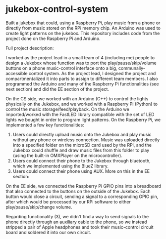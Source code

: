 # jukebox-control-system
Built a jukebox that could, using a Raspberry Pi, play music from a phone or directly from music stored on the RPi memory chip. An Arduino was used to create light patterns on the jukebox.
This repository includes code from the project done on the Raspberry Pi and Arduino.

Full project description:

I worked as the project lead in a small team of 4 (including me) people to design a Jukebox whose function was to port the play/pause/skip/volume buttons on a phone music-control interface onto a big, communally-accessible control system. As the project lead, I designed the project and compartmentalized it into parts to assign to different team members. I also programmed the Arduino and many of the Raspberry Pi functionalities (see next section) and did the EE section of the project.

On the CS side, we worked with an Arduino (C++) to control the lights physically on the Jukebox, and we worked with a Raspberry Pi (Python) to control the music storage/feed/playback. On the Arduino we imported/worked with the FastLED library compatible with the set of LED lights we bought in order to program light patterns. On the Raspberry Pi, we implemented a few key functionalities:

1. Users could directly upload music onto the Jukebox and play music without any phone or wireless connection. Music was uploaded directly into a specified folder on the microSD card used by the RPi, and the Jukebox could shuffle and draw music files from this folder to play (using the built-in OMXPlayer on the microcontroller).
2. Users could connect their phone to the Jukebox through bluetooth, which we implemented using the BlueZ library.
3. Users could connect their phone using AUX. More on this in the EE section:

On the EE side, we connected the Raspberry Pi GPIO pins into a breadboard that also connected to the buttons on the outside of the Jukebox. Each button would close a circuit, sending a signal to a corresponding GPIO pin, after which would be processed by our RPi software to either play/pause/skip/change volume.

Regarding functionality (3), we didn't find a way to send signals to the phone directly through an auxiliary cable to the phone, so we instead stripped a pair of Apple headphones and took their music-control circuit board and soldered it into our own circuit.

